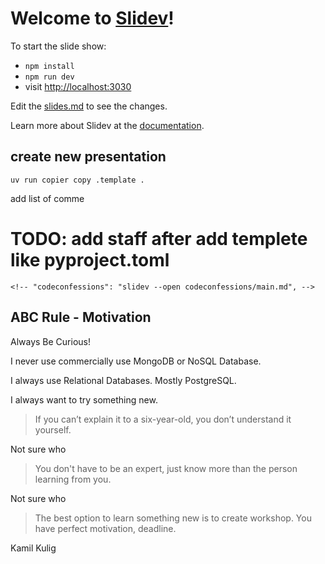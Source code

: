# Welcome to [Slidev](https://github.com/slidevjs/slidev)!

To start the slide show:

- `npm install`
- `npm run dev`
- visit <http://localhost:3030>

Edit the [slides.md](./slides.md) to see the changes.

Learn more about Slidev at the [documentation](https://sli.dev/).

## create new presentation

`uv run copier copy .template .`

add list of comme

# TODO: add staff after add templete like pyproject.toml
    <!-- "codeconfessions": "slidev --open codeconfessions/main.md", -->

## ABC Rule - Motivation

Always Be Curious! 

I never use commercially use MongoDB or NoSQL Database.

I always use Relational Databases. Mostly PostgreSQL.

I always want to try something new.


> If you can’t explain it to a six-year-old, you don’t understand it yourself.

Not sure who


> You don't have to be an expert, just know more than the person learning from you.

Not sure who


> The best option to learn something new is to create workshop. You have perfect motivation, deadline. 

Kamil Kulig